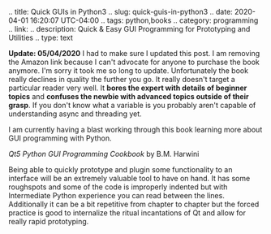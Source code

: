 .. title: Quick GUIs in Python3
.. slug: quick-guis-in-python3
.. date: 2020-04-01 16:20:07 UTC-04:00
.. tags: python,books
.. category: programming
.. link: 
.. description: Quick & Easy GUI Programming for Prototyping and Utilities
.. type: text

**Update: 05/04/2020**
I had to make sure I updated this post. I am removing the Amazon link because I can't advocate for anyone to purchase the book anymore. I'm sorry it took me so long to update. Unfortunately the book really declines in quality the further you go. It really doesn't target a particular reader very well. It **bores the expert with details of beginner topics** and **confuses the newbie with advanced topics outside of their grasp**. If you don't know what a variable is you probably aren't capable of understanding async and threading yet. 

I am currently having a blast working through this book learning more about GUI programming with Python.

*Qt5 Python GUI Programming Cookbook* by B.M. Harwini
 
 <!-- TEASER_END -->  
 Being able to quickly prototype and plugin some functionality to an interface will be an extremely valuable tool to have on hand. It has some roughspots and some of the code is improperly indented but with Intermediate Python experience you can read between the lines. Additionally it can be a bit repetitive from chapter to chapter but the forced practice is good to internalize the ritual incantations of Qt and allow for really rapid prototyping. 
